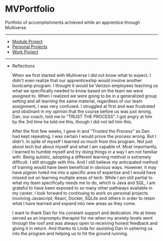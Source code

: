 # MVPortfolio
Portfolio of accomplishments achieved while an apprentice through Multiverse

---

+ [Module Project](https://github.com/CrystalMorris/MVPortfolio/tree/main/modules)
+ [Personal Projects](https://github.com/CrystalMorris/MVPortfolio/tree/main/personal-projects)
+ [Work Project](https://github.com/CrystalMorris/MVPortfolio/tree/main/misc)

---

+ Reflections   


   When we first started with Multiverse I did not know what to expect. I didn't even realize that our apprenticeship would involve another bootcamp program. I thought it would be Verizon employees teaching us what we specifically needed to know based on the team we were assigned to. When I realized we were going to be in a generalized group setting and all learning the same material, regardless of our team assignment, I was very confused. I struggled at first and was frustrated and obstinant in my opinion that the course before us was just wrong. Dan, our coach, told me to "TRUST THE PROCESS". I got angry at him by the 3rd time he told me this, though I did not tell him this.

   After the first few weeks, I gave in and "Trusted the Process" as Dan had kept repeating. I was certain I would prove the process wrong. But I didn't. In spite of myself I learned so much from this program. Not just about tech but about myself and what I am capable of. Most importantly, I learned to humble myself and try doing things in a way I am not familiar with. Being autistic, adopting a different learning method is extremely difficult. I still struggle with this. And I still believe my anticipated method of training would have been beneficial in obvious ways. However, it may have pigeon holed me into a specific area of expertise and I would have missed out on learning multiple areas of tech. While I am still partial to what my team specifically needs me to do, which is Java and SQL, I am grateful to have been exposed to so many other pathways available in my career. I look forward to continuing to work on personal projects involving Javascript, React, Docker, SQLite and others in order to retain what I have learned and expand into new areas as they come. 
   
   I want to thank Dan for his constant support and dedication. He at times served as an impromptu therapist for me when my anxiety levels went through the roof and was always open to receiving honest feedback and giving it in return. And thanks to Linda for assisting Dan in ushering us into the program and helping us to hit the ground running.







